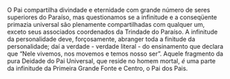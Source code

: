 ﻿O Pai compartilha divindade e eternidade com grande número de seres superiores do Paraíso, mas questionamos se a infinitude e a conseqüente primazia universal são plenamente compartilhadas com qualquer um, exceto seus associados coordenados da Trindade do Paraíso. A infinitude da personalidade deve, forçosamente, abranger toda a finitude da personalidade;  daí a verdade -  verdade literal - do ensinamento que declara que “Nele vivemos, nos movemos e temos nosso ser”. Aquele fragmento da pura Deidade do Pai Universal, que reside no homem mortal, *é* uma parte da infinitude da Primeira Grande Fonte e Centro, o Pai dos Pais.